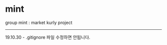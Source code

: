 # mint
group mint : market kurly project

-----------------------------------------
19.10.30 - .gitignore 파일 수정하면 안됩니다.
